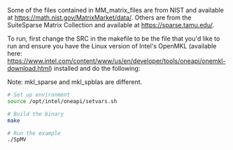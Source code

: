 Some of the files contained in MM_matrix_files are from NIST and available at https://math.nist.gov/MatrixMarket/data/. Others are from the SuiteSparse Matrix Collection and available at https://sparse.tamu.edu/.

To run, first change the SRC in the makefile to be the file that you'd like to run and ensure you have the Linux version of Intel's OpenMKL (available here: https://www.intel.com/content/www/us/en/developer/tools/oneapi/onemkl-download.html) installed and do the following:

Note: mkl_sparse and mkl_spblas are different.

```bash
# Set up environment
source /opt/intel/oneapi/setvars.sh

# Build the binary
make

# Run the example
./SpMV

